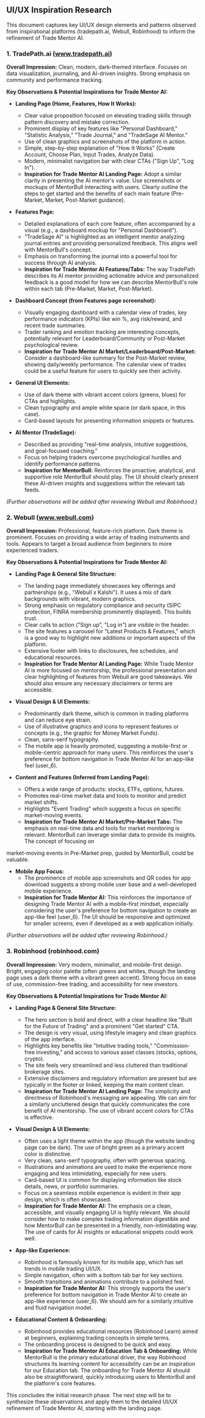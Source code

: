 ## UI/UX Inspiration Research

This document captures key UI/UX design elements and patterns observed from inspirational platforms (tradepath.ai, Webull, Robinhood) to inform the refinement of Trade Mentor AI.

### 1. TradePath.ai (www.tradepath.ai)

**Overall Impression:** Clean, modern, dark-themed interface. Focuses on data visualization, journaling, and AI-driven insights. Strong emphasis on community and performance tracking.

**Key Observations & Potential Inspirations for Trade Mentor AI:**

*   **Landing Page (Home, Features, How It Works):**
    *   Clear value proposition focused on elevating trading skills through pattern discovery and mistake correction.
    *   Prominent display of key features like "Personal Dashboard," "Statistic Analysis," "Trade Journal," and "TradeSage AI Mentor."
    *   Use of clean graphics and screenshots of the platform in action.
    *   Simple, step-by-step explanation of "How It Works" (Create Account, Choose Plan, Input Trades, Analyze Data).
    *   Modern, minimalist navigation bar with clear CTAs ("Sign Up", "Log In").
    *   **Inspiration for Trade Mentor AI Landing Page:** Adopt a similar clarity in presenting the AI mentor's value. Use screenshots or mockups of MentorBull interacting with users. Clearly outline the steps to get started and the benefits of each main feature (Pre-Market, Market, Post-Market guidance).

*   **Features Page:**
    *   Detailed explanations of each core feature, often accompanied by a visual (e.g., a dashboard mockup for "Personal Dashboard").
    *   "TradeSage AI" is highlighted as an intelligent mentor analyzing journal entries and providing personalized feedback. This aligns well with MentorBull's concept.
    *   Emphasis on transforming the journal into a powerful tool for success through AI analysis.
    *   **Inspiration for Trade Mentor AI Features/Tabs:** The way TradePath describes its AI mentor providing actionable advice and personalized feedback is a good model for how we can describe MentorBull's role within each tab (Pre-Market, Market, Post-Market).

*   **Dashboard Concept (from Features page screenshot):**
    *   Visually engaging dashboard with a calendar view of trades, key performance indicators (KPIs) like win %, avg risk/reward, and recent trade summaries.
    *   Trader ranking and emotion tracking are interesting concepts, potentially relevant for Leaderboard/Community or Post-Market psychological review.
    *   **Inspiration for Trade Mentor AI Market/Leaderboard/Post-Market:** Consider a dashboard-like summary for the Post-Market review, showing daily/weekly performance. The calendar view of trades could be a useful feature for users to quickly see their activity.

*   **General UI Elements:**
    *   Use of dark theme with vibrant accent colors (greens, blues) for CTAs and highlights.
    *   Clean typography and ample white space (or dark space, in this case).
    *   Card-based layouts for presenting information snippets or features.

*   **AI Mentor (TradeSage):**
    *   Described as providing "real-time analysis, intuitive suggestions, and goal-focused coaching."
    *   Focus on helping traders overcome psychological hurdles and identify performance patterns.
    *   **Inspiration for MentorBull:** Reinforces the proactive, analytical, and supportive role MentorBull should play. The UI should clearly present these AI-driven insights and suggestions within the relevant tab feeds.

*(Further observations will be added after reviewing Webull and Robinhood.)*




### 2. Webull (www.webull.com)

**Overall Impression:** Professional, feature-rich platform. Dark theme is prominent. Focuses on providing a wide array of trading instruments and tools. Appears to target a broad audience from beginners to more experienced traders.

**Key Observations & Potential Inspirations for Trade Mentor AI:**

*   **Landing Page & General Site Structure:**
    *   The landing page immediately showcases key offerings and partnerships (e.g., "Webull x Kalshi"). It uses a mix of dark backgrounds with vibrant, modern graphics.
    *   Strong emphasis on regulatory compliance and security (SIPC protection, FINRA membership prominently displayed). This builds trust.
    *   Clear calls to action ("Sign up", "Log in") are visible in the header.
    *   The site features a carousel for "Latest Products & Features," which is a good way to highlight new additions or important aspects of the platform.
    *   Extensive footer with links to disclosures, fee schedules, and educational resources.
    *   **Inspiration for Trade Mentor AI Landing Page:** While Trade Mentor AI is more focused on mentorship, the professional presentation and clear highlighting of features from Webull are good takeaways. We should also ensure any necessary disclaimers or terms are accessible.

*   **Visual Design & UI Elements:**
    *   Predominantly dark theme, which is common in trading platforms and can reduce eye strain.
    *   Use of illustrative graphics and icons to represent features or concepts (e.g., the graphic for Money Market Funds).
    *   Clean, sans-serif typography.
    *   The mobile app is heavily promoted, suggesting a mobile-first or mobile-centric approach for many users. This reinforces the user's preference for bottom navigation in Trade Mentor AI for an app-like feel (user_6).

*   **Content and Features (Inferred from Landing Page):**
    *   Offers a wide range of products: stocks, ETFs, options, futures.
    *   Promotes real-time market data and tools to monitor and predict market shifts.
    *   Highlights "Event Trading" which suggests a focus on specific market-moving events.
    *   **Inspiration for Trade Mentor AI Market/Pre-Market Tabs:** The emphasis on real-time data and tools for market monitoring is relevant. MentorBull can leverage similar data to provide its insights. The concept of focusing on 

market-moving events in Pre-Market prep, guided by MentorBull, could be valuable.

*   **Mobile App Focus:**
    *   The prominence of mobile app screenshots and QR codes for app download suggests a strong mobile user base and a well-developed mobile experience.
    *   **Inspiration for Trade Mentor AI:** This reinforces the importance of designing Trade Mentor AI with a mobile-first mindset, especially considering the user's preference for bottom navigation to create an app-like feel (user_6). The UI should be responsive and optimized for smaller screens, even if developed as a web application initially.

*(Further observations will be added after reviewing Robinhood.)*




### 3. Robinhood (robinhood.com)

**Overall Impression:** Very modern, minimalist, and mobile-first design. Bright, engaging color palette (often greens and whites, though the landing page uses a dark theme with a vibrant green accent). Strong focus on ease of use, commission-free trading, and accessibility for new investors.

**Key Observations & Potential Inspirations for Trade Mentor AI:**

*   **Landing Page & General Site Structure:**
    *   The hero section is bold and direct, with a clear headline like "Built for the Future of Trading" and a prominent "Get started" CTA.
    *   The design is very visual, using lifestyle imagery and clean graphics of the app interface.
    *   Highlights key benefits like "Intuitive trading tools," "Commission-free investing," and access to various asset classes (stocks, options, crypto).
    *   The site feels very streamlined and less cluttered than traditional brokerage sites.
    *   Extensive disclaimers and regulatory information are present but are typically in the footer or linked, keeping the main content clean.
    *   **Inspiration for Trade Mentor AI Landing Page:** The simplicity and directness of Robinhood's messaging are appealing. We can aim for a similarly uncluttered design that quickly communicates the core benefit of AI mentorship. The use of vibrant accent colors for CTAs is effective.

*   **Visual Design & UI Elements:**
    *   Often uses a light theme within the app (though the website landing page can be dark). The use of bright green as a primary accent color is distinctive.
    *   Very clean, sans-serif typography, often with generous spacing.
    *   Illustrations and animations are used to make the experience more engaging and less intimidating, especially for new users.
    *   Card-based UI is common for displaying information like stock details, news, or portfolio summaries.
    *   Focus on a seamless mobile experience is evident in their app design, which is often showcased.
    *   **Inspiration for Trade Mentor AI:** The emphasis on a clean, accessible, and visually engaging UI is highly relevant. We should consider how to make complex trading information digestible and how MentorBull can be presented in a friendly, non-intimidating way. The use of cards for AI insights or educational snippets could work well.

*   **App-like Experience:**
    *   Robinhood is famously known for its mobile app, which has set trends in mobile trading UI/UX.
    *   Simple navigation, often with a bottom tab bar for key sections.
    *   Smooth transitions and animations contribute to a polished feel.
    *   **Inspiration for Trade Mentor AI:** This strongly supports the user's preference for bottom navigation in Trade Mentor AI to create an app-like experience (user_6). We should aim for a similarly intuitive and fluid navigation model.

*   **Educational Content & Onboarding:**
    *   Robinhood provides educational resources (Robinhood Learn) aimed at beginners, explaining trading concepts in simple terms.
    *   The onboarding process is designed to be quick and easy.
    *   **Inspiration for Trade Mentor AI Education Tab & Onboarding:** While MentorBull is the primary educational driver, the way Robinhood structures its learning content for accessibility can be an inspiration for our Education tab. The onboarding for Trade Mentor AI should also be straightforward, quickly introducing users to MentorBull and the platform's core features.

This concludes the initial research phase. The next step will be to synthesize these observations and apply them to the detailed UI/UX refinement of Trade Mentor AI, starting with the landing page.
